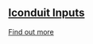 ## [Iconduit Inputs](https://github.com/iconduit)

[Find out more](https://docs.listingslab.com/docs/examples/iconduit/)
